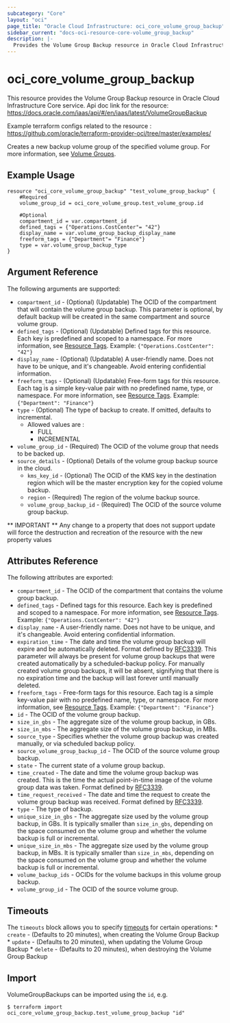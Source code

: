 ```yaml
---
subcategory: "Core"
layout: "oci"
page_title: "Oracle Cloud Infrastructure: oci_core_volume_group_backup"
sidebar_current: "docs-oci-resource-core-volume_group_backup"
description: |-
  Provides the Volume Group Backup resource in Oracle Cloud Infrastructure Core service
---
```


# oci_core_volume_group_backup
This resource provides the Volume Group Backup resource in Oracle Cloud Infrastructure Core service.
Api doc link for the resource: https://docs.oracle.com/iaas/api/#/en/iaas/latest/VolumeGroupBackup

Example terraform configs related to the resource : https://github.com/oracle/terraform-provider-oci/tree/master/examples/

Creates a new backup volume group of the specified volume group.
For more information, see [Volume Groups](https://docs.cloud.oracle.com/iaas/Content/Block/Concepts/volumegroups.htm).


## Example Usage

```hcl
resource "oci_core_volume_group_backup" "test_volume_group_backup" {
	#Required
	volume_group_id = oci_core_volume_group.test_volume_group.id

	#Optional
	compartment_id = var.compartment_id
	defined_tags = {"Operations.CostCenter"= "42"}
	display_name = var.volume_group_backup_display_name
	freeform_tags = {"Department"= "Finance"}
	type = var.volume_group_backup_type
}
```

## Argument Reference

The following arguments are supported:

* `compartment_id` - (Optional) (Updatable) The OCID of the compartment that will contain the volume group backup. This parameter is optional, by default backup will be created in the same compartment and source volume group. 
* `defined_tags` - (Optional) (Updatable) Defined tags for this resource. Each key is predefined and scoped to a namespace. For more information, see [Resource Tags](https://docs.cloud.oracle.com/iaas/Content/General/Concepts/resourcetags.htm).  Example: `{"Operations.CostCenter": "42"}` 
* `display_name` - (Optional) (Updatable) A user-friendly name. Does not have to be unique, and it's changeable. Avoid entering confidential information. 
* `freeform_tags` - (Optional) (Updatable) Free-form tags for this resource. Each tag is a simple key-value pair with no predefined name, type, or namespace. For more information, see [Resource Tags](https://docs.cloud.oracle.com/iaas/Content/General/Concepts/resourcetags.htm).  Example: `{"Department": "Finance"}` 
* `type` - (Optional) The type of backup to create. If omitted, defaults to incremental.
	* Allowed values are :
		* FULL
		* INCREMENTAL
* `volume_group_id` - (Required) The OCID of the volume group that needs to be backed up.
* `source_details` - (Optional) Details of the volume group backup source in the cloud.
    * `kms_key_id` - (Optional) The OCID of the KMS key in the destination region which will be the master encryption key for the copied volume backup.
    * `region` - (Required) The region of the volume backup source.
    * `volume_group_backup_id` - (Required) The OCID of the source volume group backup.



** IMPORTANT **
Any change to a property that does not support update will force the destruction and recreation of the resource with the new property values

## Attributes Reference

The following attributes are exported:

* `compartment_id` - The OCID of the compartment that contains the volume group backup.
* `defined_tags` - Defined tags for this resource. Each key is predefined and scoped to a namespace. For more information, see [Resource Tags](https://docs.cloud.oracle.com/iaas/Content/General/Concepts/resourcetags.htm).  Example: `{"Operations.CostCenter": "42"}` 
* `display_name` - A user-friendly name. Does not have to be unique, and it's changeable. Avoid entering confidential information. 
* `expiration_time` - The date and time the volume group backup will expire and be automatically deleted. Format defined by [RFC3339](https://tools.ietf.org/html/rfc3339). This parameter will always be present for volume group backups that were created automatically by a scheduled-backup policy. For manually created volume group backups, it will be absent, signifying that there is no expiration time and the backup will last forever until manually deleted. 
* `freeform_tags` - Free-form tags for this resource. Each tag is a simple key-value pair with no predefined name, type, or namespace. For more information, see [Resource Tags](https://docs.cloud.oracle.com/iaas/Content/General/Concepts/resourcetags.htm).  Example: `{"Department": "Finance"}` 
* `id` - The OCID of the volume group backup.
* `size_in_gbs` - The aggregate size of the volume group backup, in GBs. 
* `size_in_mbs` - The aggregate size of the volume group backup, in MBs. 
* `source_type` - Specifies whether the volume group backup was created manually, or via scheduled backup policy. 
* `source_volume_group_backup_id` - The OCID of the source volume group backup.
* `state` - The current state of a volume group backup.
* `time_created` - The date and time the volume group backup was created. This is the time the actual point-in-time image of the volume group data was taken. Format defined by [RFC3339](https://tools.ietf.org/html/rfc3339). 
* `time_request_received` - The date and time the request to create the volume group backup was received. Format defined by [RFC3339](https://tools.ietf.org/html/rfc3339). 
* `type` - The type of backup.
* `unique_size_in_gbs` - The aggregate size used by the volume group backup, in GBs.  It is typically smaller than `size_in_gbs`, depending on the space consumed on the volume group and whether the volume backup is full or incremental. 
* `unique_size_in_mbs` - The aggregate size used by the volume group backup, in MBs.  It is typically smaller than `size_in_mbs`, depending on the space consumed on the volume group and whether the volume backup is full or incremental. 
* `volume_backup_ids` - OCIDs for the volume backups in this volume group backup.
* `volume_group_id` - The OCID of the source volume group.

## Timeouts

The `timeouts` block allows you to specify [timeouts](https://registry.terraform.io/providers/oracle/oci/latest/docs/guides/changing_timeouts) for certain operations:
	* `create` - (Defaults to 20 minutes), when creating the Volume Group Backup
	* `update` - (Defaults to 20 minutes), when updating the Volume Group Backup
	* `delete` - (Defaults to 20 minutes), when destroying the Volume Group Backup


## Import

VolumeGroupBackups can be imported using the `id`, e.g.

```
$ terraform import oci_core_volume_group_backup.test_volume_group_backup "id"
```


